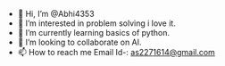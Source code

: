 - 👋 Hi, I’m @Abhi4353
- 👀 I’m interested in problem solving i love it.
- 🌱 I’m currently learning basics of python.
- 💞️ I’m looking to collaborate on AI.
- 📫 How to reach me Email Id-: as2271614@gmail.com

<!---
Abhi4353/Abhi4353 is a ✨ special ✨ repository because its `README.md` (this file) appears on your GitHub profile.
You can click the Preview link to take a look at your changes.
--->
